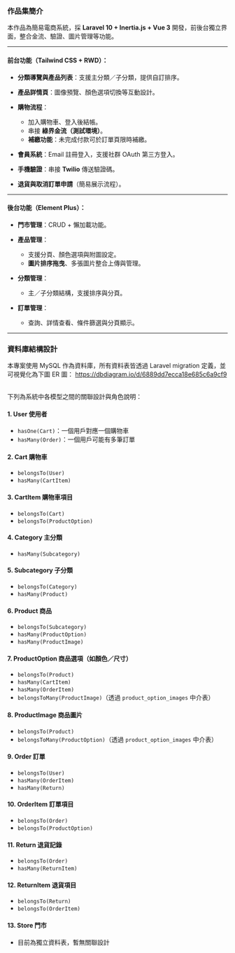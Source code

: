 ### 作品集簡介

本作品為簡易電商系統，採 **Laravel 10 + Inertia.js + Vue 3** 開發，前後台獨立界面，整合金流、驗證、圖片管理等功能。

---

#### 前台功能（Tailwind CSS + RWD）：

* **分類導覽與產品列表**：支援主分類／子分類，提供自訂排序。
* **產品詳情頁**：圖像預覽、顏色選項切換等互動設計。
* **購物流程**：

  * 加入購物車、登入後結帳。
  * 串接 **綠界金流（測試環境）**。
  * **補繳功能**：未完成付款可於訂單頁限時補繳。
* **會員系統**：Email 註冊登入，支援社群 OAuth 第三方登入。
* **手機驗證**：串接 **Twilio** 傳送驗證碼。
* **退貨與取消訂單申請**（簡易展示流程）。

---

#### 後台功能（Element Plus）：

* **門市管理**：CRUD + 懶加載功能。
* **產品管理**：

  * 支援分頁、顏色選項與附圖設定。
  * **圖片排序拖曳**、多張圖片整合上傳與管理。
* **分類管理**：

  * 主／子分類結構，支援排序與分頁。
* **訂單管理**：

  * 查詢、詳情查看、條件篩選與分頁顯示。
---
### 資料庫結構設計

本專案使用 MySQL 作為資料庫，所有資料表皆透過 Laravel migration 定義，並可視覺化為下圖 ER 圖：
https://dbdiagram.io/d/6889dd7ecca18e685c6a9cf9

<br>
下列為系統中各模型之間的關聯設計與角色說明：

#### 1. **User 使用者**

* `hasOne(Cart)`：一個用戶對應一個購物車
* `hasMany(Order)`：一個用戶可能有多筆訂單

#### 2. **Cart 購物車**

* `belongsTo(User)`
* `hasMany(CartItem)`

#### 3. **CartItem 購物車項目**

* `belongsTo(Cart)`
* `belongsTo(ProductOption)`

#### 4. **Category 主分類**

* `hasMany(Subcategory)`

#### 5. **Subcategory 子分類**

* `belongsTo(Category)`
* `hasMany(Product)`

#### 6. **Product 商品**

* `belongsTo(Subcategory)`
* `hasMany(ProductOption)`
* `hasMany(ProductImage)`

#### 7. **ProductOption 商品選項（如顏色／尺寸）**

* `belongsTo(Product)`
* `hasMany(CartItem)`
* `hasMany(OrderItem)`
* `belongsToMany(ProductImage)`（透過 `product_option_images` 中介表）

#### 8. **ProductImage 商品圖片**

* `belongsTo(Product)`
* `belongsToMany(ProductOption)`（透過 `product_option_images` 中介表）

#### 9. **Order 訂單**

* `belongsTo(User)`
* `hasMany(OrderItem)`
* `hasMany(Return)`

#### 10. **OrderItem 訂單項目**

* `belongsTo(Order)`
* `belongsTo(ProductOption)`

#### 11. **Return 退貨記錄**

* `belongsTo(Order)`
* `hasMany(ReturnItem)`

#### 12. **ReturnItem 退貨項目**

* `belongsTo(Return)`
* `belongsTo(OrderItem)`

#### 13. **Store 門市**

* 目前為獨立資料表，暫無關聯設計

